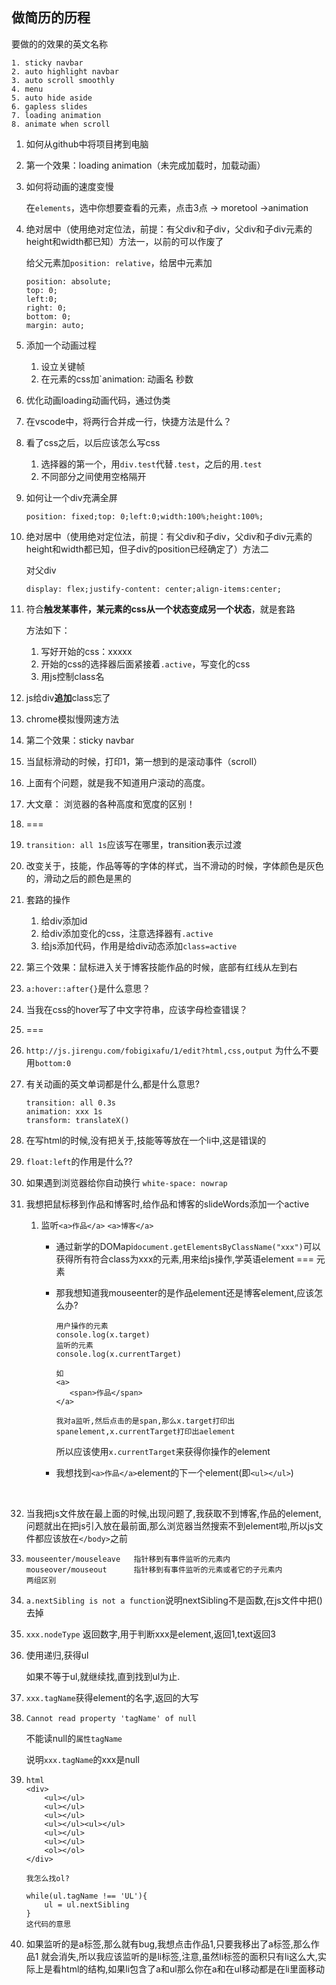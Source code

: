## 做简历的历程

要做的的效果的英文名称

```
1. sticky navbar
2. auto highlight navbar
3. auto scroll smoothly
4. menu
5. auto hide aside
6. gapless slides
7. loading animation
8. animate when scroll
```

1. 如何从github中将项目拷到电脑

2. 第一个效果：loading animation（未完成加载时，加载动画）

3. 如何将动画的速度变慢

   在`elements`，选中你想要查看的元素，点击3点 -> moretool ->animation

4. 绝对居中（使用绝对定位法，前提：有父div和子div，父div和子div元素的height和width都已知）方法一，以前的可以作废了

   给父元素加`position: relative`，给居中元素加

   ```
   position: absolute;
   top: 0;
   left:0;
   right: 0;
   bottom: 0;
   margin: auto;
   ```

5. 添加一个动画过程

   1. 设立关键帧
   2. 在元素的css加`animation: 动画名 秒数 

6. 优化动画loading动画代码，通过伪类

7. 在vscode中，将两行合并成一行，快捷方法是什么？

8. 看了css之后，以后应该怎么写css

   1. 选择器的第一个，用`div.test`代替`.test`，之后的用`.test`
   2. 不同部分之间使用空格隔开

9. 如何让一个div充满全屏

   ```
   position: fixed;top: 0;left:0;width:100%;height:100%;
   ```

10. 绝对居中（使用绝对定位法，前提：有父div和子div，父div和子div元素的height和width都已知，但子div的position已经确定了）方法二

    对父div

    ```
    display: flex;justify-content: center;align-items:center;
    ```

11. 符合**触发某事件，某元素的css从一个状态变成另一个状态**，就是套路

    方法如下：

    1. 写好开始的css：xxxxx
    2. 开始的css的选择器后面紧接着`.active`，写变化的css
    3. 用js控制class名

12. js给div**追加**class忘了

13. chrome模拟慢网速方法

14. 第二个效果：sticky navbar

15. 当鼠标滑动的时候，打印1，第一想到的是滚动事件（scroll）

16. 上面有个问题，就是我不知道用户滚动的高度。

17. 大文章： 浏览器的各种高度和宽度的区别！

18. ===

19. `transition: all 1s`应该写在哪里，transition表示过渡

20. 改变关于，技能，作品等等的字体的样式，当不滑动的时候，字体颜色是灰色的，滑动之后的颜色是黑的

21. 套路的操作

    1. 给div添加id
    2. 给div添加变化的css，注意选择器有`.active`
    3. 给js添加代码，作用是给div动态添加`class=active`

22. 第三个效果：鼠标进入关于博客技能作品的时候，底部有红线从左到右

23. `a:hover::after{}`是什么意思？

24. 当我在css的hover写了中文字符串，应该字母检查错误？

25. ===

26. `http://js.jirengu.com/fobigixafu/1/edit?html,css,output`   为什么不要用`bottom:0`

27. 有关动画的英文单词都是什么,都是什么意思?

    ```
    transition: all 0.3s
    animation: xxx 1s
    transform: translateX()
    ```

28. 在写html的时候,没有把关于,技能等等放在一个li中,这是错误的

29. `float:left`的作用是什么??

30. 如果遇到浏览器给你自动换行  `white-space: nowrap`

31. 我想把鼠标移到作品和博客时,给作品和博客的slideWords添加一个active

    1. 监听`<a>作品</a>`  `<a>博客</a>`

       - 通过新学的DOMapi`document.getElementsByClassName("xxx")`可以获得所有符合class为xxx的元素,用来给js操作,学英语element === 元素

       - 那我想知道我mouseenter的是作品element还是博客element,应该怎么办?

         ```
         用户操作的元素
         console.log(x.target)
         监听的元素
         console.log(x.currentTarget)

         如
         <a>
         	<span>作品</span>
         </a>

         我对a监听,然后点击的是span,那么x.target打印出spanelement,x.currentTarget打印出aelement
         ```

         所以应该使用`x.currentTarget`来获得你操作的element

       - 我想找到`<a>作品</a>`element的下一个element(即`<ul></ul>`)

         ​

32. 当我把js文件放在最上面的时候,出现问题了,我获取不到博客,作品的element,问题就出在把js引入放在最前面,那么浏览器当然搜索不到element啦,所以js文件都应该放在`</body>`之前

33. ```
    mouseenter/mouseleave   指针移到有事件监听的元素内
    mouseover/mouseout      指针移到有事件监听的元素或者它的子元素内
    两组区别
    ```

34. `a.nextSibling is not a function`说明nextSibling不是函数,在js文件中把()去掉

35. `xxx.nodeType` 返回数字,用于判断xxx是element,返回1,text返回3

36. 使用递归,获得ul  

    如果不等于ul,就继续找,直到找到ul为止.  

37. `xxx.tagName`获得element的名字,返回的大写

38. `Cannot read property 'tagName' of null`

    不能读null的`属性tagName`

    说明`xxx.tagName`的xxx是null

39. ```
    html
    <div>
    	<ul></ul>
    	<ul></ul>
    	<ul></ul>
    	<ul></ul><ul></ul>
    	<ul></ul>
    	<ul></ul>
    	<ol></ol>
    </div>

    我怎么找ol?

    while(ul.tagName !== 'UL'){
    	ul = ul.nextSibling
    }
    这代码的意思
    ```

40. 如果监听的是a标签,那么就有bug,我想点击作品1,只要我移出了a标签,那么作品1 就会消失,所以我应该监听的是li标签,注意,虽然li标签的面积只有li这么大,实际上是看html的结构,如果li包含了a和ul那么你在a和在ul移动都是在li里面移动